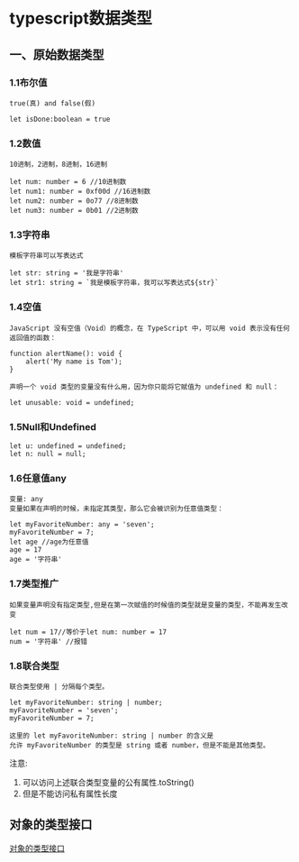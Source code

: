 # typescript数据类型

## 一、原始数据类型

### 1.1布尔值

    true(真) and false(假)
```
let isDone:boolean = true
```
### 1.2数值

    10进制，2进制，8进制，16进制
```
let num: number = 6 //10进制数
let num1: number = 0xf00d //16进制数
let num2: number = 0o77 //8进制数
let num3: number = 0b01 //2进制数
```
### 1.3字符串
    模板字符串可以写表达式
```
let str: string = '我是字符串'
let str1: string = `我是模板字符串，我可以写表达式${str}`
```
### 1.4空值
    JavaScript 没有空值（Void）的概念，在 TypeScript 中，可以用 void 表示没有任何返回值的函数：
```
function alertName(): void {
    alert('My name is Tom');
}
```
    声明一个 void 类型的变量没有什么用，因为你只能将它赋值为 undefined 和 null：
`let unusable: void = undefined;`
### 1.5Null和Undefined
```
let u: undefined = undefined;
let n: null = null;
```
### 1.6任意值any
    变量: any
    变量如果在声明的时候，未指定其类型，那么它会被识别为任意值类型：
```
let myFavoriteNumber: any = 'seven';
myFavoriteNumber = 7;
let age //age为任意值
age = 17
age = '字符串'
```
### 1.7类型推广
    如果变量声明没有指定类型,但是在第一次赋值的时候值的类型就是变量的类型，不能再发生改变
```
let num = 17//等价于let num: number = 17
num = '字符串' //报错
```
### 1.8联合类型
    联合类型使用 | 分隔每个类型。
```
let myFavoriteNumber: string | number;
myFavoriteNumber = 'seven';
myFavoriteNumber = 7;
```
    这里的 let myFavoriteNumber: string | number 的含义是
    允许 myFavoriteNumber 的类型是 string 或者 number，但是不能是其他类型。
注意:
1. 可以访问上述联合类型变量的公有属性.toString()
2. 但是不能访问私有属性长度
## 对象的类型接口
[对象的类型接口](https://github.com/wuhaohao1234/tpescript-docs/#/Interfaces)
